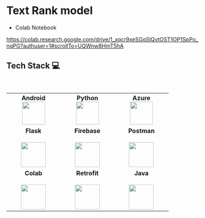 #  Text Rank model 


* Colab Notebook

https://colab.research.google.com/drive/1_xqcr9xeSGqSlQvtOST1OP1SpPo_nqPG?authuser=1#scrollTo=UQWnw8HmT5hA


## Tech Stack :computer:

<br>
<table>
<tbody>
 <tr>
<td align="center" width="20%">
<span><b><center>Android</center></b></span> 
<img height=60px src="https://cdn4.iconfinder.com/data/icons/logos-3/228/android-512.png"> 
</td>

<td align="center" width="20%">
<span><b><center>Python</center></b></span> 
<img height=60px src="https://www.python.org/static/community_logos/python-logo.png"> 
</td>

<td align="center" width="20%">
<span><b><center>Azure</center></b></span> 
<img height=60px src="https://www.onmsft.com/wp-content/uploads/2021/05/Azure-Icon.png"> 
</td>
</tr>

<tr>
<td align="center" width="20%">
<span><b><center>Flask</center></b></span><br>
<img height=65px src="https://www.pngitem.com/pimgs/m/159-1595977_flask-python-logo-hd-png-download.png"> 
</td>

<td align="center" width="20%">
<span><b><center>Firebase</center></b></span><br>
<img height=65px src="https://cdn4.iconfinder.com/data/icons/google-i-o-2016/512/google_firebase-2-512.png"> 
</td>

<td align="center" width="20%">
<span><b><center>Postman</center></b></span><br>
<img height=65px src="https://user-images.githubusercontent.com/2676579/34940598-17cc20f0-f9be-11e7-8c6d-f0190d502d64.png"> 
</td>
</tr>

<tr>
<td align="center" width="20%">
<span><b><center>Colab</center></b></span><br>
<img height=65px src="https://colab.research.google.com/img/colab_favicon_256px.png"> 
</td>

<td align="center" width="20%">
<span><b><center>Retrofit</center></b></span><br>
<img height=65px src="https://miro.medium.com/max/2048/1*WMf1XcyKU98dOMlNnn-Agg.png"> 
</td>

<td align="center" width="20%">
<span><b><center>Java</center></b></span><br>
<img height=65px src="https://cdn.iconscout.com/icon/free/png-256/java-60-1174953.png"> 
</td>
</tr>

</tbody>
</table>

